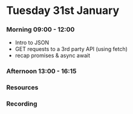 # Tuesday 31st January

### Morning 09:00 - 12:00
 
 - Intro to JSON
 - GET requests to a 3rd party API (using fetch)
 - recap promises & async await


### Afternoon 13:00 - 16:15



### Resources



### Recording

